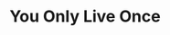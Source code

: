 ---
ee_id: '4239'
site: '1'
type: '2'
url: 2014-051-you-only-live-once
title: You Only Live Once
year: '2014'
display_year: '2014'
medium: Foam pool noodles, necklace, rubber wristband, tailored Nike sweatpant leg,
  tailored Hooters sweatpant leg, tailored Bravado Arcangel Surfware sweatpant leg
dims: 140 cm x variable width x variable depth
pitch:
ps:
live_url:
related:
youtube:
related_code:
imgs: you-only-live-once-2014-051-detail-Heart-01-database-SM.jpg,you-only-live-once-2014-051-full-Heart-01-database-SM.jpg
subheading:
download:
add_credit:
commission:
layout: things-i-made
---